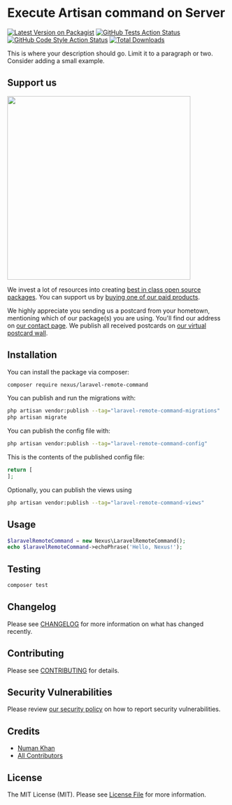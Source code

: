 # Execute Artisan command on Server

[![Latest Version on Packagist](https://img.shields.io/packagist/v/nexus/laravel-remote-command.svg?style=flat-square)](https://packagist.org/packages/nexus/laravel-remote-command)
[![GitHub Tests Action Status](https://img.shields.io/github/actions/workflow/status/nexus/laravel-remote-command/run-tests.yml?branch=main&label=tests&style=flat-square)](https://github.com/nexus/laravel-remote-command/actions?query=workflow%3Arun-tests+branch%3Amain)
[![GitHub Code Style Action Status](https://img.shields.io/github/actions/workflow/status/nexus/laravel-remote-command/fix-php-code-style-issues.yml?branch=main&label=code%20style&style=flat-square)](https://github.com/nexus/laravel-remote-command/actions?query=workflow%3A"Fix+PHP+code+style+issues"+branch%3Amain)
[![Total Downloads](https://img.shields.io/packagist/dt/nexus/laravel-remote-command.svg?style=flat-square)](https://packagist.org/packages/nexus/laravel-remote-command)

This is where your description should go. Limit it to a paragraph or two. Consider adding a small example.

## Support us

[<img src="https://github-ads.s3.eu-central-1.amazonaws.com/laravel_remote_command.jpg?t=1" width="419px" />](https://spatie.be/github-ad-click/laravel_remote_command)

We invest a lot of resources into creating [best in class open source packages](https://spatie.be/open-source). You can support us by [buying one of our paid products](https://spatie.be/open-source/support-us).

We highly appreciate you sending us a postcard from your hometown, mentioning which of our package(s) you are using. You'll find our address on [our contact page](https://spatie.be/about-us). We publish all received postcards on [our virtual postcard wall](https://spatie.be/open-source/postcards).

## Installation

You can install the package via composer:

```bash
composer require nexus/laravel-remote-command
```

You can publish and run the migrations with:

```bash
php artisan vendor:publish --tag="laravel-remote-command-migrations"
php artisan migrate
```

You can publish the config file with:

```bash
php artisan vendor:publish --tag="laravel-remote-command-config"
```

This is the contents of the published config file:

```php
return [
];
```

Optionally, you can publish the views using

```bash
php artisan vendor:publish --tag="laravel-remote-command-views"
```

## Usage

```php
$laravelRemoteCommand = new Nexus\LaravelRemoteCommand();
echo $laravelRemoteCommand->echoPhrase('Hello, Nexus!');
```

## Testing

```bash
composer test
```

## Changelog

Please see [CHANGELOG](CHANGELOG.md) for more information on what has changed recently.

## Contributing

Please see [CONTRIBUTING](CONTRIBUTING.md) for details.

## Security Vulnerabilities

Please review [our security policy](../../security/policy) on how to report security vulnerabilities.

## Credits

- [Numan Khan](https://github.com/numankhan)
- [All Contributors](../../contributors)

## License

The MIT License (MIT). Please see [License File](LICENSE.md) for more information.
